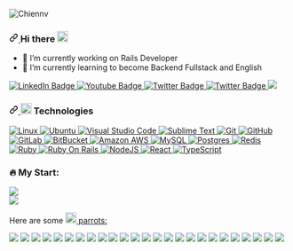 <!--
<div id="header" align="center">
  <img src="https://media0.giphy.com/media/StKiS6x698JAl9d6cx/giphy.gif?cid=ecf05e4720ef3054a461e9fa5ad397e24eb82c4a29f410d8&ep=v1_gifs_gifId&rid=giphy.gif&ct=g" width="300" />
</div>
-->
![Chiennv](https://github.com/chienbn9x/chienbn9x/assets/58911075/85c76188-b1bb-40de-bdb1-a8fb44535074)


<h3 dir="auto">
  <a id="user-content-hi-there-" class="anchor" aria-hidden="true" href="#hi-there-">
    <svg class="octicon octicon-link" viewBox="0 0 16 16" version="1.1" width="16" height="16" aria-hidden="true">
      <path
        d="m7.775 3.275 1.25-1.25a3.5 3.5 0 1 1 4.95 4.95l-2.5 2.5a3.5 3.5 0 0 1-4.95 0 .751.751 0 0 1 .018-1.042.751.751 0 0 1 1.042-.018 1.998 1.998 0 0 0 2.83 0l2.5-2.5a2.002 2.002 0 0 0-2.83-2.83l-1.25 1.25a.751.751 0 0 1-1.042-.018.751.751 0 0 1-.018-1.042Zm-4.69 9.64a1.998 1.998 0 0 0 2.83 0l1.25-1.25a.751.751 0 0 1 1.042.018.751.751 0 0 1 .018 1.042l-1.25 1.25a3.5 3.5 0 1 1-4.95-4.95l2.5-2.5a3.5 3.5 0 0 1 4.95 0 .751.751 0 0 1-.018 1.042.751.751 0 0 1-1.042.018 1.998 1.998 0 0 0-2.83 0l-2.5 2.5a1.998 1.998 0 0 0 0 2.83Z">
      </path>
    </svg>
  </a>
  Hi there
  <g-emoji class="g-emoji" alias="wave" fallback-src="https://github.githubassets.com/images/icons/emoji/unicode/1f44b.png">
    <img class="emoji" alt="wave" height="20" width="20" src="https://github.githubassets.com/images/icons/emoji/unicode/1f44b.png">
  </g-emoji>
</h3>

- 🔭 I’m currently working on Rails Developer
- 🌱 I’m currently learning to become Backend Fullstack and English

<div id="badges">
  <a href="https://www.linkedin.com/in/nguyen-van-chien-776043ab/">
    <img src="https://img.shields.io/badge/-chiennv-blue?style=flat-square&logo=Linkedin&logoColor=white&link=https://www.linkedin.com/in/nguyen-van-chien-776043ab/" alt="LinkedIn Badge"/>
  </a>
  <a href="https://instagram.com/chienbn9x?igshid=NTc4MTIwNjQ2YQ==">
    <img src="https://img.shields.io/badge/-chienbn9x-purple?style=flat-square&logo=instagram&logoColor=white&link=https://instagram.com/chienbn9x?igshid=NTc4MTIwNjQ2YQ==" alt="Youtube Badge"/>
  </a>
  <a href="https://twitter.com/chiennv98bn">
    <img src="https://img.shields.io/badge/-chienbn9x-blue?style=flat-square&logo=twitter&logoColor=white&link=https://twitter.com/chiennv98bn" alt="Twitter Badge"/>
  </a>
  <a href="https://www.facebook.com/chien_lap_trinh">
    <img src="https://img.shields.io/badge/-chienbn9x-blue?style=flat-square&logo=facebook&logoColor=white&link=https://www.facebook.com/chien_lap_trinh" alt="Twitter Badge"/>
  </a>
  <a target="_blank" rel="noopener noreferrer nofollow" href="mailto:chienbn9x@gmail.com">
    <img src="https://img.shields.io/badge/-chienbn9x-c14438?style=flat-square&logo=Gmail&logoColor=white&link=mailto:chienbn9x@gmail.com" />
  </a>
</div>

<h3 dir="auto">
  <a id="user-content--technologies" class="anchor" aria-hidden="true" href="#-technologies">
    <svg class="octicon octicon-link" viewBox="0 0 16 16" version="1.1" width="16" height="16" aria-hidden="true">
      <path
        d="m7.775 3.275 1.25-1.25a3.5 3.5 0 1 1 4.95 4.95l-2.5 2.5a3.5 3.5 0 0 1-4.95 0 .751.751 0 0 1 .018-1.042.751.751 0 0 1 1.042-.018 1.998 1.998 0 0 0 2.83 0l2.5-2.5a2.002 2.002 0 0 0-2.83-2.83l-1.25 1.25a.751.751 0 0 1-1.042-.018.751.751 0 0 1-.018-1.042Zm-4.69 9.64a1.998 1.998 0 0 0 2.83 0l1.25-1.25a.751.751 0 0 1 1.042.018.751.751 0 0 1 .018 1.042l-1.25 1.25a3.5 3.5 0 1 1-4.95-4.95l2.5-2.5a3.5 3.5 0 0 1 4.95 0 .751.751 0 0 1-.018 1.042.751.751 0 0 1-1.042.018 1.998 1.998 0 0 0-2.83 0l-2.5 2.5a1.998 1.998 0 0 0 0 2.83Z">
      </path>
    </svg>
  </a>
  <g-emoji class="g-emoji" alias="zap" fallback-src="https://github.githubassets.com/images/icons/emoji/unicode/26a1.png">
    <img class="emoji" alt="zap" height="20" width="20" src="https://github.githubassets.com/images/icons/emoji/unicode/26a1.png">
  </g-emoji>
  Technologies
</h3>

<p dir="auto">
  <!-- Operating System -->
  <a target="_blank" rel="noopener noreferrer nofollow" href="https://www.linux.org/">
    <img src="https://img.shields.io/badge/Linux-FCC624?style=for-the-badge&logo=linux&logoColor=black"
      alt="Linux" data-canonical-src="https://img.shields.io/badge/-Git-black?style=flat-square&amp;logo=git"
      style="max-width: 100%;">
  </a>
  <a target="_blank" rel="noopener noreferrer nofollow" href="https://ubuntu.com/">
    <img src="https://img.shields.io/badge/Ubuntu-E95420?style=for-the-badge&logo=ubuntu&logoColor=white"
      alt="Ubuntu" data-canonical-src="https://img.shields.io/badge/-Git-black?style=flat-square&amp;logo=git"
      style="max-width: 100%;">
  </a>

  <!-- IDEs/Editors -->
  <a target="_blank" rel="noopener noreferrer nofollow" href="https://code.visualstudio.com/">
    <img src="https://img.shields.io/badge/Visual%20Studio%20Code-0078d7.svg?style=for-the-badge&logo=visual-studio-code&logoColor=white"
      alt="Visual Studio Code" data-canonical-src="https://img.shields.io/badge/-Git-black?style=flat-square&amp;logo=git"
      style="max-width: 100%;">
  </a>
  <a target="_blank" rel="noopener noreferrer nofollow" href="https://www.sublimetext.com/">
    <img src="https://img.shields.io/badge/sublime_text-%23575757.svg?style=for-the-badge&logo=sublime-text&logoColor=important"
      alt="Sublime Text" data-canonical-src="https://img.shields.io/badge/-Git-black?style=flat-square&amp;logo=git"
      style="max-width: 100%;">
  </a>

  <!-- Version Control System -->
  <a target="_blank" rel="noopener noreferrer nofollow" href="https://git-scm.com/">
    <img src="https://img.shields.io/badge/git-%23F05033.svg?style=for-the-badge&logo=git&logoColor=white"
      alt="Git" data-canonical-src="https://img.shields.io/badge/-Git-black?style=flat-square&amp;logo=git"
      style="max-width: 100%;">
  </a>
  <a target="_blank" rel="noopener noreferrer nofollow" href="https://github.com/">
    <img
      src="https://img.shields.io/badge/github-%23121011.svg?style=for-the-badge&logo=github&logoColor=white"
      alt="GitHub" data-canonical-src="https://img.shields.io/badge/-GitHub-181717?style=flat-square&amp;logo=github"
      style="max-width: 100%;">
  </a>
  <a target="_blank" rel="noopener noreferrer nofollow" href="https://about.gitlab.com/">
    <img src="https://img.shields.io/badge/gitlab-%23181717.svg?style=for-the-badge&logo=gitlab&logoColor=white" alt="GitLab" data-canonical-src="https://img.shields.io/badge/-GitLab-FCA121?style=flat-square&amp;logo=gitlab" style="max-width: 100%;">
  </a>
  <a target="_blank" rel="noopener noreferrer nofollow" href="https://bitbucket.org/">
    <img src="https://img.shields.io/badge/bitbucket-%230047B3.svg?style=for-the-badge&logo=bitbucket&logoColor=white"
      alt="BitBucket"
      data-canonical-src="https://img.shields.io/badge/-BitBucket-darkblue?style=flat-square&amp;logo=bitbucket"
      style="max-width: 100%;">
  </a>

  <!-- Cloud -->
  <a target="_blank" rel="noopener noreferrer nofollow" href="https://aws.amazon.com/en/">
    <img src="https://img.shields.io/badge/AWS-%23FF9900.svg?style=for-the-badge&logo=amazon-aws&logoColor=white" alt="Amazon AWS" data-canonical-src="https://img.shields.io/badge/Amazon%20AWS-232F3E?style=flat-square&amp;logo=amazon-aws" style="max-width: 100%;">
  </a>

  <!-- Database -->
  <a target="_blank" rel="noopener noreferrer nofollow" href="https://www.mysql.com/">
    <img src="https://img.shields.io/badge/mysql-%2300f.svg?style=for-the-badge&logo=mysql&logoColor=white"
      alt="MySQL" data-canonical-src="https://img.shields.io/badge/-MySQL-black?style=flat-square&amp;logo=mysql"
      style="max-width: 100%;">
  </a>
  <a target="_blank" rel="noopener noreferrer nofollow" href="https://www.postgresql.org/">
    <img src="https://img.shields.io/badge/redis-%23DD0031.svg?style=for-the-badge&logo=redis&logoColor=white"
      alt="Postgres" data-canonical-src="https://img.shields.io/badge/-MySQL-black?style=flat-square&amp;logo=mysql"
      style="max-width: 100%;">
  </a>
  <a target="_blank" rel="noopener noreferrer nofollow" href="https://redis.io/">
    <img src="https://img.shields.io/badge/postgres-%23316192.svg?style=for-the-badge&logo=postgresql&logoColor=white"
      alt="Redis" data-canonical-src="https://img.shields.io/badge/-MySQL-black?style=flat-square&amp;logo=mysql"
      style="max-width: 100%;">
  </a>

  <!-- Code Language -->
  <a target="_blank" rel="noopener noreferrer nofollow" href="https://www.ruby-lang.org/en/">
    <img src="https://img.shields.io/badge/ruby-%23CC342D.svg?style=for-the-badge&logo=ruby&logoColor=white"
      alt="Ruby" data-canonical-src="https://img.shields.io/badge/-Ruby-red?style=flat-square&amp;logo=Ruby"
      style="max-width: 100%;">
  </a>
  <a target="_blank" rel="noopener noreferrer nofollow" href="https://rubyonrails.org/">
    <img src="https://img.shields.io/badge/rails-%23CC0000.svg?style=for-the-badge&logo=ruby-on-rails&logoColor=white"
      alt="Ruby On Rails"
      data-canonical-src="https://img.shields.io/badge/-Rails-red?style=flat-square&amp;logo=ruby-on-rails"
      style="max-width: 100%;">
  </a>
  <a target="_blank" rel="noopener noreferrer nofollow" href="https://nodejs.org/en">
    <img src="https://img.shields.io/badge/node.js-6DA55F?style=for-the-badge&logo=node.js&logoColor=white"
      alt="NodeJS"
      data-canonical-src="https://img.shields.io/badge/-Rails-red?style=flat-square&amp;logo=ruby-on-rails"
      style="max-width: 100%;">
  </a>
  <a target="_blank" rel="noopener noreferrer nofollow" href="https://react.dev/">
    <img src="https://img.shields.io/badge/react-%2320232a.svg?style=for-the-badge&logo=react&logoColor=%2361DAFB"
      alt="React" data-canonical-src="https://img.shields.io/badge/-Ruby-red?style=flat-square&amp;logo=Ruby"
      style="max-width: 100%;">
  </a>
  <a target="_blank" rel="noopener noreferrer nofollow" href="https://www.typescriptlang.org/">
    <img src="https://img.shields.io/badge/typescript-%23007ACC.svg?style=for-the-badge&logo=typescript&logoColor=white"
      alt="TypeScript" data-canonical-src="https://img.shields.io/badge/-Ruby-red?style=flat-square&amp;logo=Ruby"
      style="max-width: 100%;">
  </a>
</p>

<h3>🔥 My Start:</h3>
<!-- [![GitHub Streak](http://github-readme-streak-stats.herokuapp.com?user=ChienNV&theme=dark)](https://git.io/streak-stats) -->
<picture>
  <source
    srcset="https://github-readme-stats-git-masterrstaa-rickstaa.vercel.app/api?username=chienbn9x&show_icons=true&theme=radical"
    media="(prefers-color-scheme: dark)"
  />
  <source
    srcset="https://github-readme-stats-git-masterrstaa-rickstaa.vercel.app/api?username=chienbn9x&show_icons=true"
    media="(prefers-color-scheme: light), (prefers-color-scheme: no-preference)"
  />
  <img src="https://github-readme-stats-git-masterrstaa-rickstaa.vercel.app/api?username=chienbn9x&show_icons=true" />
</picture>
<br>
<picture>
  <source
    srcset="https://github-readme-stats-git-masterrstaa-rickstaa.vercel.app/api/top-langs/?username=chienbn9x&layout=compact&theme=radical"
    media="(prefers-color-scheme: dark)"
  />
  <source
    srcset="https://github-readme-stats-git-masterrstaa-rickstaa.vercel.app/api/top-langs/?username=chienbn9x&layout=compact"
    media="(prefers-color-scheme: light), (prefers-color-scheme: no-preference)"
  />
  <img src="https://github-readme-stats-git-masterrstaa-rickstaa.vercel.app/api/top-langs/?username=chienbn9x&layout=compact" />
</picture>

Here are some
<a href="https://cultofthepartyparrot.com" rel="nofollow">
  <g-emoji class="g-emoji" alias="parrot" fallback-src="https://github.githubassets.com/images/icons/emoji/unicode/1f99c.png">
    <img class="emoji" alt="parrot" height="20" width="20" src="https://github.githubassets.com/images/icons/emoji/unicode/1f99c.png">
  </g-emoji> parrots:
</a>

<div style="display: block;">
  <img src="https://cultofthepartyparrot.com/parrots/shufflepartyparrot.gif" style="display: inline-block;" />
  <img src="https://cultofthepartyparrot.com/parrots/shufflepartyparrot.gif" style="display: inline-block;" />
  <img src="https://cultofthepartyparrot.com/parrots/shufflepartyparrot.gif" style="display: inline-block;" />
  <img src="https://cultofthepartyparrot.com/parrots/shufflepartyparrot.gif" style="display: inline-block;" />
  <img src="https://cultofthepartyparrot.com/parrots/shufflepartyparrot.gif" style="display: inline-block;" />
  <img src="https://cultofthepartyparrot.com/parrots/shufflepartyparrot.gif" style="display: inline-block;" />
  <img src="https://cultofthepartyparrot.com/parrots/shufflepartyparrot.gif" style="display: inline-block;" />
  <img src="https://cultofthepartyparrot.com/parrots/shufflepartyparrot.gif" style="display: inline-block;" />
  <img src="https://cultofthepartyparrot.com/parrots/shufflepartyparrot.gif" style="display: inline-block;" />
  <img src="https://cultofthepartyparrot.com/parrots/shufflepartyparrot.gif" style="display: inline-block;" />
  <img src="https://cultofthepartyparrot.com/parrots/shufflepartyparrot.gif" style="display: inline-block;" />
  <img src="https://cultofthepartyparrot.com/parrots/shufflepartyparrot.gif" style="display: inline-block;" />
  <img src="https://cultofthepartyparrot.com/parrots/shufflepartyparrot.gif" style="display: inline-block;" />
  <img src="https://cultofthepartyparrot.com/parrots/shufflepartyparrot.gif" style="display: inline-block;" />
  <img src="https://cultofthepartyparrot.com/parrots/shufflepartyparrot.gif" style="display: inline-block;" />
  <img src="https://cultofthepartyparrot.com/parrots/shufflepartyparrot.gif" style="display: inline-block;" />
  <img src="https://cultofthepartyparrot.com/parrots/shufflepartyparrot.gif" style="display: inline-block;" />
  <img src="https://cultofthepartyparrot.com/parrots/shufflepartyparrot.gif" style="display: inline-block;" />
  <img src="https://cultofthepartyparrot.com/parrots/shufflepartyparrot.gif" style="display: inline-block;" />
  <img src="https://cultofthepartyparrot.com/parrots/shufflepartyparrot.gif" style="display: inline-block;" />
  <img src="https://cultofthepartyparrot.com/parrots/shufflepartyparrot.gif" style="display: inline-block;" />
  <img src="https://cultofthepartyparrot.com/parrots/shufflepartyparrot.gif" style="display: inline-block;" />
  <img src="https://cultofthepartyparrot.com/parrots/shufflepartyparrot.gif" style="display: inline-block;" />
  <img src="https://cultofthepartyparrot.com/parrots/shufflepartyparrot.gif" style="display: inline-block;" />
  <img src="https://cultofthepartyparrot.com/parrots/shufflepartyparrot.gif" style="display: inline-block;" />
</div>

<!--
**chienbn9x/chienbn9x** is a ✨ _special_ ✨ repository because its `README.md` (this file) appears on your GitHub profile.

Here are some ideas to get you started:



- 👯 I’m looking to collaborate on ...
- 🤔 I’m looking for help with ...
- 💬 Ask me about ...
- 📫 How to reach me: ...
- 😄 Pronouns: ...
- ⚡ Fun fact: ...
-->
